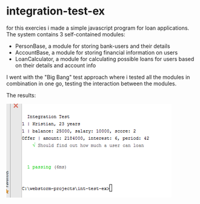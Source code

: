 # integration-test-ex

for this exercies i made a simple javascript program for loan applications. The system contains 3 self-contained modules:
- PersonBase, a module for storing bank-users and their details
- AccountBase, a module for storing financial information on users
- LoanCalculator, a module for calculating possible loans for users based on their details and account info


I went with the "Big Bang" test approach where i tested all the modules in combination in one go, testing the interaction between the modules.

The results:

![test results](https://github.com/kristian94/integration-test-ex/blob/master/results/int%20test%20res.PNG)
